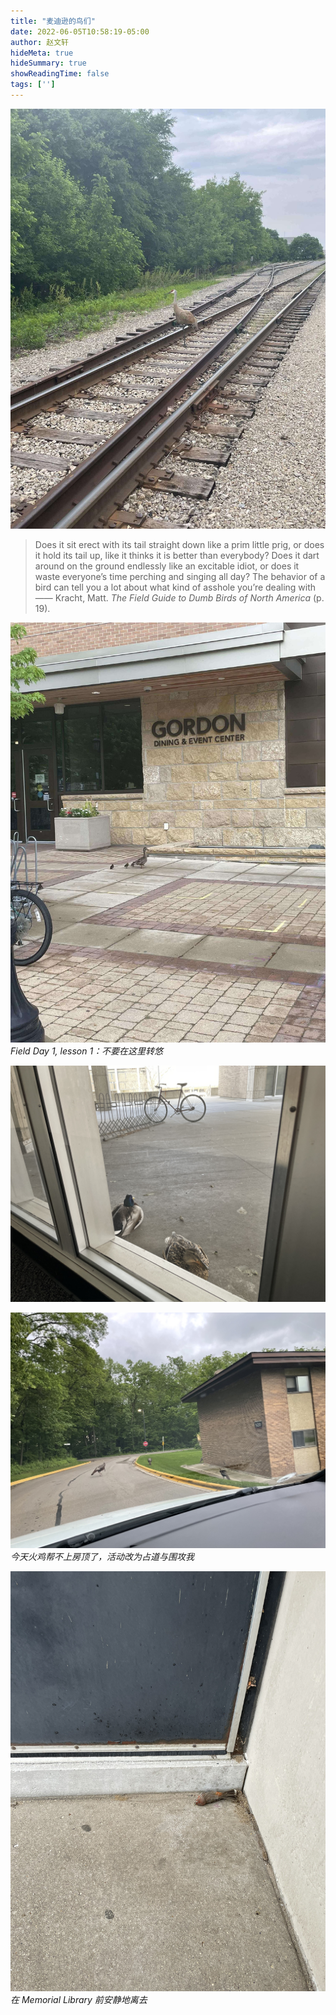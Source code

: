 ```yaml
---
title: "麦迪逊的鸟们"
date: 2022-06-05T10:58:19-05:00
author: 赵文轩
hideMeta: true
hideSummary: true
showReadingTime: false
tags: ['']
---
```

![bird_at_rail](bird_rail.jpg) 
> Does it sit erect with its tail straight down like a prim little prig, or does it hold its tail up, like it thinks it is better than everybody? Does it dart around on the ground endlessly like an excitable idiot, or does it waste everyone’s time perching and singing all day? The behavior of a bird can tell you a lot about what kind of asshole you’re dealing with —— Kracht, Matt. *The Field Guide to Dumb Birds of North America* (p. 19). 

![](ducks.jpg)
_Field Day 1, lesson 1：不要在这里转悠_

![](couple.jpg)

![](turkey.jpg)
_今天火鸡帮不上房顶了，活动改为占道与围攻我_

![](body.jpg)
_在 Memorial Library 前安静地离去_